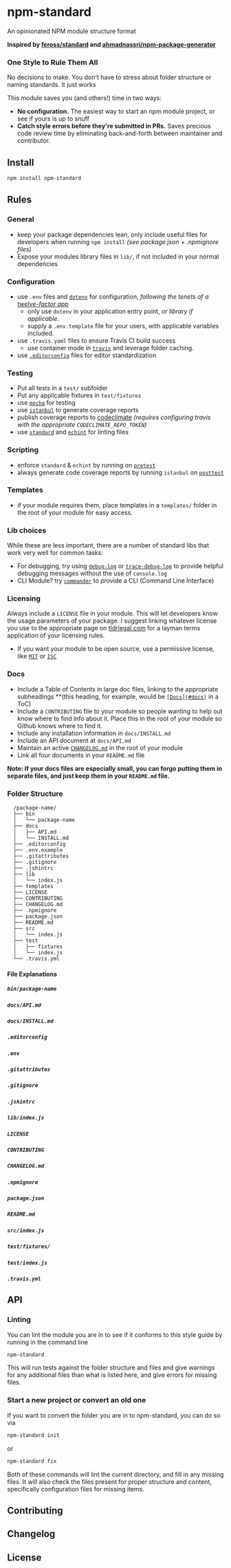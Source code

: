 # npm-standard
An opinionated NPM module structure format

**Inspired by [feross/standard](https://github.com/feross/standard) and [ahmadnassri/npm-package-generator](https://github.com/ahmadnassri/npm-package-generator)**

### One Style to Rule Them All

No decisions to make. You don't have to stress about folder structure or naming standards. It just works

This module saves you (and others!) time in two ways:

- **No configuration.** The easiest way to start an npm module project, or see if yours is up to snuff
- **Catch style errors before they're submitted in PRs.** Saves precious code review time by eliminating back-and-forth between maintainer and contributor.

## Install

```bash
npm install npm-standard
```

## Rules

### General

- keep your package dependencies lean, only include useful files for developers when running `npm install` *(see package.json + .npmignore files)*
- Expose your modules library files in `lib/`, if not included in your normal dependencies

### Configuration

- use `.env` files and [`dotenv`](https://www.npmjs.com/package/dotenv) for configuration, *following the tenets of a [twelve-factor app](http://12factor.net/)*
  - only use `dotenv` in your application entry point, *or library if applicable*.
  - supply a `.env.template` file for your users, with applicable variables included.
- use  `.travis.yaml` files to ensure Travis CI build success
  - use container mode in [`travis`](https://travis-ci.org/) and leverage folder caching.
- use [`.editorconfig`](http://editorconfig.org/) files for editor standardization

### Testing

- Put all tests in a `test/` subfolder
- Put any applicable fixtures in `test/fixtures`
- use [`mocha`](https://www.npmjs.com/package/mocha) for testing
- use [`istanbul`](https://www.npmjs.com/package/istanbul) to generate coverage reports
- publish coverage reports to [codeclimate](https://codeclimate.com/) *(requires configuring travis with the appropriate `CODECLIMATE_REPO_TOKEN`)*
- use [`standard`](https://www.npmjs.com/package/standard) and [`echint`](https://www.npmjs.com/package/echint) for linting files

### Scripting

- enforce `standard` & `echint` by running on [`pretest`](https://docs.npmjs.com/misc/scripts)
- always generate code coverage reports by running `istanbul` on [`posttest`](https://docs.npmjs.com/misc/scripts)

### Templates

- if your module requires them, place templates in a `templates/` folder in the root of your module for easy access.

### Lib choices

While these are less important, there are a number of standard libs that work very well for common tasks:

- For debugging, try using [`debug-log`](https://www.npmjs.com/package/debug-log) or [`trace-debug-log`](https://www.npmjs.com/package/trace-debug-log) to provide helpful debugging messages without the use of `console.log`
- CLI Module? try [`commander`](https://www.npmjs.com/package/commander) to provide a CLI (Command Line Interface)

### Licensing

Always include a `LICENSE` file in your module. This will let developers know the usage parameters of your package. I suggest linking whatever license you use to the appropriate page on [tldrlegal.com](http://tldrlegal.com) for a layman terms application of your licensing rules.

- If you want your module to be open source, use a permissive license, like [`MIT`](https://tldrlegal.com/license/mit-license) or [`ISC`](https://tldrlegal.com/license/-isc-license)

### Docs

- Include a Table of Contents in large doc files, linking to the appropriate subheadings **(this heading, for example, would be [`[Docs](#docs)`](#docs) in a ToC)
- Include a `CONTRIBUTING` file to your module so people wanting to help out know where to find info about it. Place this in the root of your module so Github knows where to find it.
- Include any installation information in `docs/INSTALL.md`
- Include an API document at `docs/API.md`
- Maintain an active [`CHANGELOG.md`](http://keepachangelog.com/) in the root of your module
- Link all four documents in your `README.md` file

**Note: If your docs files are especially small, you can forgo putting them in separate files, and just keep them in your `README.md` file.**

### Folder Structure

```
  /package-name/
  ├── bin
  │   └── package-name
  ├── docs
  │   ├── API.md
  │   └── INSTALL.md
  ├── .editorconfig
  ├── .env.example
  ├── .gitattributes
  ├── .gitignore
  ├── .jshintrc
  ├── lib
  │   └── index.js
  ├── templates
  ├── LICENSE
  ├── CONTRIBUTING
  ├── CHANGELOG.md
  ├── .npmignore
  ├── package.json
  ├── README.md
  ├── src
  │   └── index.js
  ├── test
  │   ├── fixtures
  │   └── index.js
  └── .travis.yml
```

#### File Explanations

##### `bin/package-name`
##### `docs/API.md`
##### `docs/INSTALL.md`
##### `.editorconfig`
##### `.env`
##### `.gitattributes`
##### `.gitignore`
##### `.jshintrc`
##### `lib/index.js`
##### `LICENSE`
##### `CONTRIBUTING`
##### `CHANGELOG.md`
##### `.npmignore`
##### `package.json`
##### `README.md`
##### `src/index.js`
##### `test/fixtures/`
##### `test/index.js`
##### `.travis.yml`

## API
### Linting

You can lint the module you are in to see if it conforms to this style guide by running in the command line

```bash
npm-standard
```

This will run tests against the folder structure and files and give warnings for any additional files than what is listed here, and give errors for missing files.

### Start a new project or convert an old one

If you want to convert the folder you are in to npm-standard, you can do so via

```bash
npm-standard init
```

or

```bash
npm-standard fix
```

Both of these commands will lint the current directory, and fill in any missing files. It will also check the files present for proper structure and content, specifically configuration files for missing items.

## Contributing

## Changelog

## License

